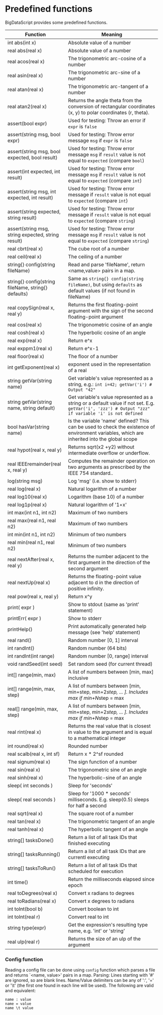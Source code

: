 # Predefined functions 
 BigDataScript provides some predefined functions.
                
Function                                                | Meaning    
--------------------------------------------------------|------------------------------------------------------------------------------------------------------------------
int abs(int x)                                          | Absolute value of a number    
real abs(real x)                                        | Absolute value of a number    
real acos(real x)                                       | The trigonometric arc-cosine of a number    
real asin(real x)                                       | The trigonometric arc-sine of a number    
real atan(real x)                                       | The trigonometric arc-tangent of a number    
real atan2(real x)                                      | Returns the angle theta from the conversion of rectangular coordinates (x, y) to polar coordinates (r, theta).   
assert(bool expr)                                       | Used for testing: Throw an error if `expr` is `false`    
assert(string msg, bool expr)                           | Used for testing: Throw error message `msg` if `expr` is `false`    
assert(string msg, bool expected, bool result)          | Used for testing: Throw error message `msg` if `result` value is not equal to `expected` (compare `bool`)    
assert(int expected, int result)                        | Used for testing: Throw error message `msg` if `result` value is not equal to `expected` (compare `int`)   
assert(string msg, int expected, int result)            | Used for testing: Throw error message if `result` value is not equal to `expected` (compare `int`)   
assert(string expected, string result)                  | Used for testing: Throw error message if `result` value is not equal to `expected` (compare `string`)   
assert(string msg, string expected, string result)      | Used for testing: Throw error message `msg` if `result` value is not equal to `expected` (compare `string`)   
real cbrt(real x)                                       | The cube root of a number    
real ceil(real x)                                       | The ceiling of a number    
string{} config(string fileName)                        | Read and parse 'fileName', return &lt;name,value&gt; pairs in a map.
string{} config(string fileName, string{} defaults)     | Same as `string{} config(string fileName)`, but using `defaults` as default values (if not found in fileName)    
real copySign(real x, real y)                           | Returns the first floating-point argument with the sign of the second floating-point argument   
real cos(real x)                                        | The trigonometric cosine of an angle    
real cosh(real x)                                       | The hyperbolic cosine of an angle    
real exp(real x)                                        | Return e^x    
real exppm1(real x)                                     | Return e^x-1    
real floor(real x)                                      | The floor of a number    
int getExponent(real x)                                 | exponent used in the representation of a real   
string getVar(string name)                              | Get variable's value represented as a string, e.g.: `int i=42; getVar('i') # Output "42"`
string getVar(string name, string default)              | Get variable's value represented as a string or a default value if not set. E.g. `getVar('i', 'zzz') # Output "zzz" if variable 'i' is not defined`
bool hasVar(string name)                                | Is the variable 'name' defined? This can be used to check the existence of environment variables, which are inherited into the global scope
real hypot(real x, real y)                              | Returns sqrt(x2 +y2) without intermediate overflow or underflow.    
real IEEEremainder(real x, real y)                      | Computes the remainder operation on two arguments as prescribed by the IEEE 754 standard..    
log(string msg)                                         | Log 'msg' (i.e. show to stderr)    
real log(real x)                                        | Natural logarithm of a number    
real log10(real x)                                      | Logarithm (base 10) of a number    
real log1p(real x)                                      | Natural logarithm of '1+x'    
int max(int n1, int n2)                                 | Maximum of two numbers    
real max(real n1, real n2)                              | Maximum of two numbers    
int min(int n1, int n2)                                 | Minimum of two numbers    
real min(real n1, real n2)                              | Minimum of two numbers    
real nextAfter(real x, real y)                          | Returns the number adjacent to the first argument in the direction of the second argument   
real nextUp(real x)                                     | Returns the floating-point value adjacent to d in the direction of positive infinity.   
real pow(real x, real y)                                | Return x^y    
print( expr )                                           | Show to stdout (same as 'print' statement)    
printErr( expr )                                        | Show to stderr    
printHelp()                                             | Print automatically generated help message (see 'help' statement)    
real rand()                                             | Random number [0, 1] interval    
int randInt()                                           | Random number (64 bits)    
int randInt(int range)                                  | Random number [0, range] interval    
void randSeed(int seed)                                 | Set random seed (for current thread)    
int[] range(min, max)                                   | A list of numbers between [min, max] inclusive    
int[] range(min, max, step)                             | A list of numbers between [min, min+step, min+2*step, ... ]. Includes max if min+N*step = max    
real[] range(min, max, step)                            | A list of numbers between [min, min+step, min+2*step, ... ]. Includes max if min+N*step = max    
real rint(real x)                                       | Returns the real value that is closest in value to the argument and is equal to a mathematical integer    
int round(real x)                                       | Rounded number    
real scalb(real x, int sf)                              | Return x * 2^sf rounded     
real signum(real x)                                     | The sign function of a number    
real sin(real x)                                        | The trigonometric sine of an angle    
real sinh(real x)                                       | The hyperbolic-sine of an angle    
sleep( int seconds )                                    | Sleep for 'seconds'    
sleep( real seconds )                                   | Sleep for '1000 * seconds' milliseconds. E.g. sleep(0.5) sleeps for half a second    
real sqrt(real x)                                       | The square root of a number   
real tan(real x)                                        | The trigonometric tangent of an angle    
real tanh(real x)                                       | The hyperbolic tangent of an angle    
string[] tasksDone()                                    | Return a list of all task IDs that finished executing
string[] tasksRunning()                                 | Return a list of all task IDs that are currentl executing
string[] tasksToRun()                                   | Return a list of all task IDs that scheduled for execution
int time()                                              | Return the milliseconds elapsed since epoch   
real toDegrees(real x)                                  | Convert x radians to degrees   
real toRadians(real x)                                  | Convert x degrees to radians   
int toInt(bool b)                                       | Convert boolean to int    
int toInt(real r)                                       | Convert real to int    
string type(expr)                                       | Get the expression's resulting type name, e.g. 'int' or 'string'
real ulp(real r)                                        | Returns the size of an ulp of the argument   

### Config function

Reading a config file can be done using `config` function which parses a file and returns `<name, value>' pairs in a map.
Parsing: Lines starting with '#' are ignored, so are blank lines.
Name/Value delimiters can be any of ':', '=' or '\t' (the first one found in each line will be used).
The following are valid and equivalent:

```
name : value
name = value
name \t value
```
